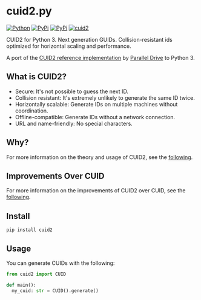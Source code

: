# cuid2.py

[![Python](https://img.shields.io/badge/python-3.6.1-blue.svg)](https://img.shields.io/badge/python-3.6.1-blue.svg)
[![PyPi](https://img.shields.io/pypi/v/cuid2.svg)](https://pypi.python.org/pypi/cuid2)
[![PyPi](https://img.shields.io/pypi/dm/cuid2.svg)](https://pypi.python.org/pypi/cuid2)
[![cuid2](https://snyk.io/advisor/python/cuid2/badge.svg)](https://snyk.io/advisor/python/cuid2)

CUID2 for Python 3. Next generation GUIDs. Collision-resistant ids optimized for horizontal scaling and performance.

A port of the [CUID2 reference implementation](https://github.com/paralleldrive/cuid2) by [Parallel Drive](https://github.com/paralleldrive) to Python 3.


## What is CUID2?

* Secure: It's not possible to guess the next ID.
* Collision resistant: It's extremely unlikely to generate the same ID twice.
* Horizontally scalable: Generate IDs on multiple machines without coordination.
* Offline-compatible: Generate IDs without a network connection.
* URL and name-friendly: No special characters.

## Why?

For more information on the theory and usage of CUID2, see the [following](https://github.com/paralleldrive/cuid2#why).

## Improvements Over CUID

For more information on the improvements of CUID2 over CUID, see the [following](https://github.com/paralleldrive/cuid2#improvements-over-cuid).


## Install
```
pip install cuid2
```

## Usage
You can generate CUIDs with the following:
```python
from cuid2 import CUID

def main():
  my_cuid: str = CUID().generate()
```

